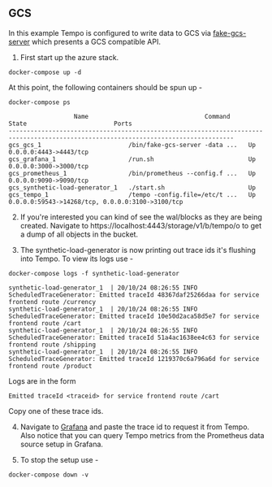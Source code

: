 ## GCS
In this example Tempo is configured to write data to GCS via [fake-gcs-server](https://github.com/fsouza/fake-gcs-server) which presents a GCS compatible API.

1. First start up the azure stack.

```console
docker-compose up -d
```

At this point, the following containers should be spun up -

```console
docker-compose ps
```
```
                  Name                                Command               State                        Ports                      
------------------------------------------------------------------------------------------------------------------------------------
gcs_gcs_1                        /bin/fake-gcs-server -data ...   Up      0.0.0.0:4443->4443/tcp                          
gcs_grafana_1                    /run.sh                          Up      0.0.0.0:3000->3000/tcp                          
gcs_prometheus_1                 /bin/prometheus --config.f ...   Up      0.0.0.0:9090->9090/tcp                          
gcs_synthetic-load-generator_1   ./start.sh                       Up                                                      
gcs_tempo_1                      /tempo -config.file=/etc/t ...   Up      0.0.0.0:59543->14268/tcp, 0.0.0.0:3100->3100/tcp
```

2. If you're interested you can kind of see the wal/blocks as they are being created. Navigate to https://localhost:4443/storage/v1/b/tempo/o
to get a dump of all objects in the bucket.

3. The synthetic-load-generator is now printing out trace ids it's flushing into Tempo.  To view its logs use -

```console
docker-compose logs -f synthetic-load-generator
```
```
synthetic-load-generator_1  | 20/10/24 08:26:55 INFO ScheduledTraceGenerator: Emitted traceId 48367daf25266daa for service frontend route /currency
synthetic-load-generator_1  | 20/10/24 08:26:55 INFO ScheduledTraceGenerator: Emitted traceId 10e50d2aca58d5e7 for service frontend route /cart
synthetic-load-generator_1  | 20/10/24 08:26:55 INFO ScheduledTraceGenerator: Emitted traceId 51a4ac1638ee4c63 for service frontend route /shipping
synthetic-load-generator_1  | 20/10/24 08:26:55 INFO ScheduledTraceGenerator: Emitted traceId 1219370c6a796a6d for service frontend route /product
```

Logs are in the form

```
Emitted traceId <traceid> for service frontend route /cart
```

Copy one of these trace ids.

4. Navigate to [Grafana](http://localhost:3000/explore) and paste the trace id to request it from Tempo.
Also notice that you can query Tempo metrics from the Prometheus data source setup in Grafana.

5. To stop the setup use -

```console
docker-compose down -v
```
